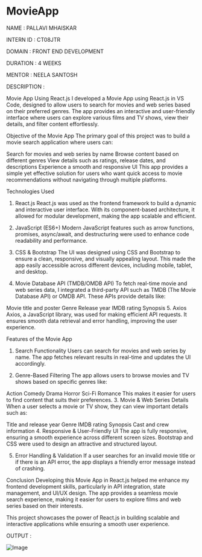 # MovieApp

NAME : PALLAVI MHAISKAR

INTERN ID : CT08JTR

DOMAIN : FRONT END DEVELOPMENT

DURATION : 4 WEEKS

MENTOR : NEELA SANTOSH

DESCRIPTION :

Movie App Using React.js
I developed a Movie App using React.js in VS Code, designed to allow users to search for movies and web series based on their preferred genres. The app provides an interactive and user-friendly interface where users can explore various films and TV shows, view their details, and filter content effortlessly.

Objective of the Movie App
The primary goal of this project was to build a movie search application where users can:

Search for movies and web series by name
Browse content based on different genres
View details such as ratings, release dates, and descriptions
Experience a smooth and responsive UI
This app provides a simple yet effective solution for users who want quick access to movie recommendations without navigating through multiple platforms.

Technologies Used
1. React.js
React.js was used as the frontend framework to build a dynamic and interactive user interface. With its component-based architecture, it allowed for modular development, making the app scalable and efficient.

2. JavaScript (ES6+)
Modern JavaScript features such as arrow functions, promises, async/await, and destructuring were used to enhance code readability and performance.

3. CSS & Bootstrap
The UI was designed using CSS and Bootstrap to ensure a clean, responsive, and visually appealing layout. This made the app easily accessible across different devices, including mobile, tablet, and desktop.

4. Movie Database API (TMDB/OMDB API)
To fetch real-time movie and web series data, I integrated a third-party API such as TMDB (The Movie Database API) or OMDB API. These APIs provide details like:

Movie title and poster
Genre
Release year
IMDB rating
Synopsis
5. Axios
Axios, a JavaScript library, was used for making efficient API requests. It ensures smooth data retrieval and error handling, improving the user experience.

Features of the Movie App
1. Search Functionality
Users can search for movies and web series by name. The app fetches relevant results in real-time and updates the UI accordingly.

2. Genre-Based Filtering
The app allows users to browse movies and TV shows based on specific genres like:

Action
Comedy
Drama
Horror
Sci-Fi
Romance
This makes it easier for users to find content that suits their preferences.
3. Movie & Web Series Details
When a user selects a movie or TV show, they can view important details such as:

Title and release year
Genre
IMDB rating
Synopsis
Cast and crew information
4. Responsive & User-Friendly UI
The app is fully responsive, ensuring a smooth experience across different screen sizes. Bootstrap and CSS were used to design an attractive and structured layout.

5. Error Handling & Validation
If a user searches for an invalid movie title or if there is an API error, the app displays a friendly error message instead of crashing.


Conclusion
Developing this Movie App in React.js helped me enhance my frontend development skills, particularly in API integration, state management, and UI/UX design. The app provides a seamless movie search experience, making it easier for users to explore films and web series based on their interests.

This project showcases the power of React.js in building scalable and interactive applications while ensuring a smooth user experience. 

OUTPUT :

![Image](https://github.com/user-attachments/assets/d337eb22-ca14-4af0-9757-a2d4a22243d8)
